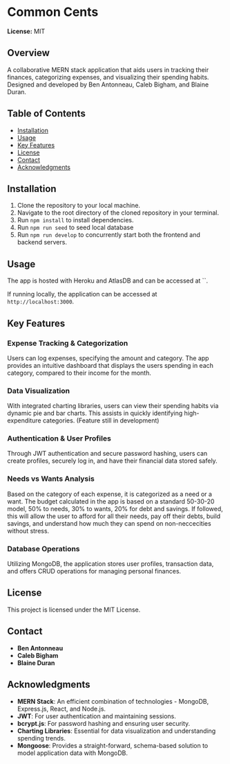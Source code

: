# Common Cents

**License:** MIT

## Overview

A collaborative MERN stack application that aids users in tracking their finances, categorizing expenses, and visualizing their spending habits. Designed and developed by Ben Antonneau, Caleb Bigham, and Blaine Duran.

## Table of Contents

- [Installation](#installation)
- [Usage](#usage)
- [Key Features](#key-features)
- [License](#license)
- [Contact](#contact)
- [Acknowledgments](#acknowledgments)

## Installation

1. Clone the repository to your local machine.
2. Navigate to the root directory of the cloned repository in your terminal.
3. Run `npm install` to install dependencies.
4. Run `npm run seed` to seed local database
5. Run `npm run develop` to concurrently start both the frontend and backend servers.

## Usage

The app is hosted with Heroku and AtlasDB and can be accessed at ``.


If running locally, the application can be accessed at `http://localhost:3000`.

## Key Features

### **Expense Tracking & Categorization**
Users can log expenses, specifying the amount and category. The app provides an intuitive dashboard that displays the users spending in each category, compared to their income for the month. 

### **Data Visualization**
With integrated charting libraries, users can view their spending habits via dynamic pie and bar charts. This assists in quickly identifying high-expenditure categories. (Feature still in development)

### **Authentication & User Profiles**
Through JWT authentication and secure password hashing, users can create profiles, securely log in, and have their financial data stored safely.

### **Needs vs Wants Analysis**
Based on the category of each expense, it is categorized as a need or a want. The budget calculated in the app is based on a standard 50-30-20 model, 50% to needs, 30% to wants, 20% for debt and savings. If followed, this will allow the user to afford for all their needs, pay off their debts, build savings, and understand how much they can spend on non-neccecities without stress.

### **Database Operations**
Utilizing MongoDB, the application stores user profiles, transaction data, and offers CRUD operations for managing personal finances.

## License

This project is licensed under the MIT License.

## Contact

- **Ben Antonneau**
- **Caleb Bigham**
- **Blaine Duran**

## Acknowledgments

- **MERN Stack**: An efficient combination of technologies - MongoDB, Express.js, React, and Node.js.
- **JWT**: For user authentication and maintaining sessions.
- **bcrypt.js**: For password hashing and ensuring user security.
- **Charting Libraries**: Essential for data visualization and understanding spending trends.
- **Mongoose**: Provides a straight-forward, schema-based solution to model application data with MongoDB.
